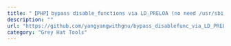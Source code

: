 ```yaml
---
title: "【PHP】bypass disable_functions via LD_PRELOA (no need /usr/sbin/sendmail)"
description: ""
url: "https://github.com/yangyangwithgnu/bypass_disablefunc_via_LD_PRELOAD"
category: "Grey Hat Tools"
---
```

